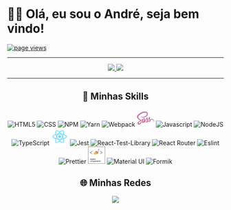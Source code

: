 <h1> 👨🏻 Olá, eu sou o André, seja bem vindo! </h1>

<a href="https://github.com/MunrraMT">
 <img src="https://komarev.com/ghpvc/?username=MunrraMT" alt="page views" />
</a>

<hr>

<div align="center">
  <a href="https://github.com/MunrraMT">
    <img height="180em" src="https://github-readme-stats.vercel.app/api?username=MunrraMT&count_private=true&show_icons=true&theme=tokyonight&include_all_commits=true" />
    <img height="180em" src="https://github-readme-stats.vercel.app/api/top-langs/?username=MunrraMT&theme=tokyonight&langs_count=7&layout=compact" />
  </a>
</div>

<hr>

<div align="center">
  <h2> 🚀 Minhas Skills </h2>
  <img height="40" src="https://user-images.githubusercontent.com/54816857/129416931-32dc3fbf-7ed9-4c3a-9cd2-81f832e60393.png" alt="HTML5"/>
  <img height="40" src="https://user-images.githubusercontent.com/54816857/129417170-9836cf96-1f3a-4d5e-a4a9-13e3ca8cc8df.png" alt="CSS"/>
 
  <img height="30" src="https://user-images.githubusercontent.com/54816857/129416107-d0e3acba-d9e6-4fd4-af45-9787a3e1a588.png" alt="NPM"/>
  <img height="40" src="https://user-images.githubusercontent.com/54816857/129416341-231fe3b7-b469-4f9f-9136-3296ad86f10a.png" alt="Yarn"/>
 
  <img height="40" src="https://user-images.githubusercontent.com/54816857/129417504-2d2403f2-e6d7-49ba-9755-397faad4ac36.png" alt="Webpack"/>
  <img height="40" src="https://raw.githubusercontent.com/github/explore/80688e429a7d4ef2fca1e82350fe8e3517d3494d/topics/sass/sass.png" alt="SASS"/>
 
  <img height="40" src="https://user-images.githubusercontent.com/54816857/129433215-25b8379d-10d2-4e15-beac-b955319f986a.png" alt="Javascript"/>
  <img height="40" src="https://user-images.githubusercontent.com/54816857/129418232-9b548d2b-b86d-4e69-a274-e42bf0338228.png" alt="NodeJS"/>
  <img height="40" src="https://user-images.githubusercontent.com/54816857/129433199-0a73590c-4868-47c9-a7b8-1be07ee71f63.png" alt="TypeScript"/>
 
  <img height="40" src="https://raw.githubusercontent.com/github/explore/80688e429a7d4ef2fca1e82350fe8e3517d3494d/topics/react/react.png" alt="React"/>
  <img height="40" src="https://user-images.githubusercontent.com/54816857/129418558-62aa823d-cb39-43ca-90fd-7afb1d7d6682.png" alt="Jest"/>
  <img height="40" src="https://user-images.githubusercontent.com/54816857/129418709-c9bd3443-a240-4afe-8b35-1f90405cae04.png" alt="React-Test-Library"/>
  <img height="40" src="https://user-images.githubusercontent.com/54816857/129414372-77aaf421-9252-496a-865a-06430e5c4de9.png" alt="React Router"/>
 
  <img height="40" src="https://user-images.githubusercontent.com/54816857/129417713-91889ca9-acea-4e0f-8fbf-bcb04fe769a1.png" alt="Eslint"/>
  <img height="40" src="https://user-images.githubusercontent.com/54816857/129417821-cc6a4efd-d85d-443f-9efa-a843c9fcb7a4.png" alt="Prettier"/>
 
  <img height="40" src="https://raw.githubusercontent.com/github/explore/80688e429a7d4ef2fca1e82350fe8e3517d3494d/topics/styled-components/styled-components.png" alt="Styled-Components"/>
 
  <img height="40" src="https://user-images.githubusercontent.com/54816857/129413955-de5aa777-f530-4d4f-8198-e346dd2dbb7c.png" alt="Material UI"/>
 
  <img height="40" src="https://user-images.githubusercontent.com/54816857/129413281-3a179b64-adcc-49ce-bc64-b923f823eab1.png" alt="Formik"/>
</div>

<div align="center">
  <h2> 🌐 Minhas Redes </h2>
  
  <a href="https://www.linkedin.com/in/andr%C3%A9-rodrigues-86369544/" alt="Linkedin">
   <img src="https://img.shields.io/badge/linkedin-%230077B5.svg?style=for-the-badge&logo=linkedin&logoColor=white/" />
  </a>
</div>
